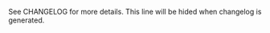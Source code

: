 <!-- HIDE IN CHANGELOG BEGIN -->

See CHANGELOG for more details. This line will be hided when changelog is generated.

<!-- HIDE IN CHANGELOG END -->

